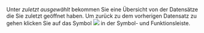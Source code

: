 Unter *zuletzt ausgewählt* bekommen Sie eine Übersicht von der Datensätze die Sie zuletzt geöffnet haben.  Um zurück zu dem vorherigen Datensatz zu gehen klicken Sie auf das Symbol ![](http://xpecto.github.io/docs/img/img_1443007252173.png) in der Symbol- und Funktionsleiste. 